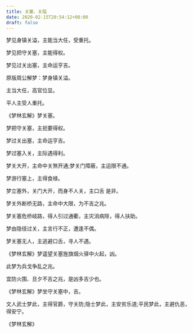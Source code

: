 ```yaml
---
title: 关塞、关隘
date: 2020-02-15T20:54:12+08:00
draft: false
---
```


梦见身镇关溢，主能当大任，受重托。

梦见把守关塞，主能得权。

梦见过关出塞，主命运亨吉。

原版周公解梦：梦身镇关溢。

主当大任，高官位显。

平人主受人重托。

《梦林玄解》梦关塞。

梦把守关塞，主扼要得权。

梦过关出塞，主命运亨吉。

梦过塞入关，主际遇得利。

梦关大开，主命中关煞开通;梦关门障蔽，主运限不通。

梦游行塞上，主得食禄。

梦立塞外，关门大开，而身不人关，主口舌 是非。

梦关外断桥无路，主命中大限，为不吉之兆。

梦关塞危桥岐路，得人引过通衢，主灾消病除，得人扶助。

梦由隐径过关，主言行不正，遭逢不偶。

梦关塞无人，主逃避口舌，寻人不遇。

《梦林玄解》梦遥望关塞旌旗烟火驿中火起，凶。

此梦为兵戈争乱之兆。

宜防火围、旦夕不吉之兆，是凶多吉少也。

《梦林玄解》梦坐守关塞中，吉。

文人武士梦此，主得官爵，守关防;隐士梦此，主安贫乐道;平民梦此，主避仇恶，得安宁。

《梦林玄解》